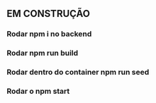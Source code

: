 ## EM CONSTRUÇÃO

### Rodar npm i no backend
### Rodar npm run build

### Rodar dentro do container npm run seed

### Rodar o npm start
